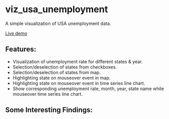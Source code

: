 # viz_usa_unemployment

A simple visualization of USA unemployment data.

[Live demo](https://hasanmansur.github.io/viz_usa_unemployment/)

Features:
---------
- Visualization of unemployment rate for different states & year.
- Selection/deselection of states from checkboxes.
- Selection/deselection of states from map.
- Highlighting state on mouseover event in map.
- Highlighting state on mouseover event in time series line chart.
- Show corresponding unemployment rate, month, year, state name while mouseover time series line chart. 

Some Interesting Findings:
--------------------------


